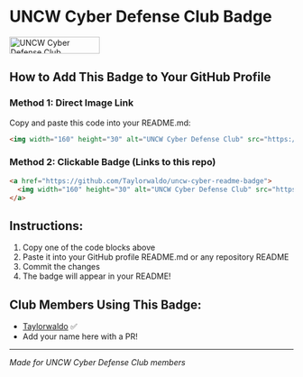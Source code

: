 # UNCW Cyber Defense Club Badge

<img width="160" height="30" alt="UNCW Cyber Defense Club" src="https://github.com/user-attachments/assets/fc1020a3-ba0c-4987-b67f-f9c28e4017c5" />

## How to Add This Badge to Your GitHub Profile

### Method 1: Direct Image Link
Copy and paste this code into your README.md:

```markdown
<img width="160" height="30" alt="UNCW Cyber Defense Club" src="https://github.com/user-attachments/assets/fc1020a3-ba0c-4987-b67f-f9c28e4017c5" />
```

### Method 2: Clickable Badge (Links to this repo)
```markdown
<a href="https://github.com/Taylorwaldo/uncw-cyber-readme-badge">
  <img width="160" height="30" alt="UNCW Cyber Defense Club" src="https://github.com/user-attachments/assets/fc1020a3-ba0c-4987-b67f-f9c28e4017c5" />
</a>
```

## Instructions:
1. Copy one of the code blocks above
2. Paste it into your GitHub profile README.md or any repository README
3. Commit the changes
4. The badge will appear in your README!

## Club Members Using This Badge:
- [Taylorwaldo](https://github.com/Taylorwaldo) ✅
- Add your name here with a PR!

---
*Made for UNCW Cyber Defense Club members*
